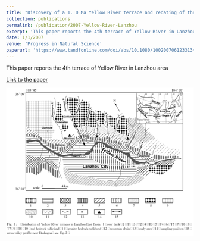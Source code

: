 ```yaml
---
title: "Discovery of a 1. 0 Ma Yellow River terrace and redating of the fourth Yellow River terrace in Lanzhou area"
collection: publications
permalink: /publication/2007-Yellow-River-Lanzhou
excerpt: 'This paper reports the 4th terrace of Yellow River in Lanzhou area'
date: 1/1/2007
venue: 'Progress in Natural Science'
paperurl: 'https://www.tandfonline.com/doi/abs/10.1080/10020070612331343246'
---
```

This paper reports the 4th terrace of Yellow River in Lanzhou area

[Link to the paper](https://www.tandfonline.com/doi/abs/10.1080/10020070612331343246)

![image](../images/papers/2007-Yellow-River-Lanzhou.PNG)
